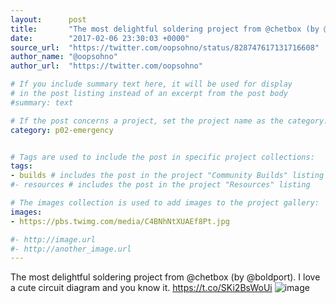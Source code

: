 ```yaml
---
layout:      post
title:       "The most delightful soldering project from @chetbox (by @boldport). I love a cute circuit diagram and you know it."
date:        "2017-02-06 23:30:03 +0000"
source_url:  "https://twitter.com/oopsohno/status/828747617131716608"
author_name: "@oopsohno"
author_url:  "https://twitter.com/oopsohno"

# If you include summary text here, it will be used for display
# in the post listing instead of an excerpt from the post body
#summary: text

# If the post concerns a project, set the project name as the category:
category: p02-emergency


# Tags are used to include the post in specific project collections:
tags:
- builds # includes the post in the project "Community Builds" listing
#- resources # includes the post in the project "Resources" listing

# The images collection is used to add images to the project gallery:
images:
- https://pbs.twimg.com/media/C4BNhNtXUAEf8Pt.jpg

#- http://image.url
#- http://another_image.url
---
```


The most delightful soldering project from @chetbox (by @boldport). I love a cute circuit diagram and you know it. https://t.co/SKi2BsWoUi
![image](https://pbs.twimg.com/media/C4BNhNtXUAEf8Pt.jpg)


